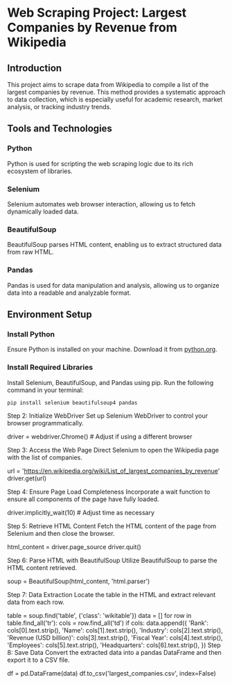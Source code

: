 # Web Scraping Project: Largest Companies by Revenue from Wikipedia

## Introduction
This project aims to scrape data from Wikipedia to compile a list of the largest companies by revenue. This method provides a systematic approach to data collection, which is especially useful for academic research, market analysis, or tracking industry trends.

## Tools and Technologies
### Python
Python is used for scripting the web scraping logic due to its rich ecosystem of libraries.
### Selenium
Selenium automates web browser interaction, allowing us to fetch dynamically loaded data.
### BeautifulSoup
BeautifulSoup parses HTML content, enabling us to extract structured data from raw HTML.
### Pandas
Pandas is used for data manipulation and analysis, allowing us to organize data into a readable and analyzable format.

## Environment Setup
### Install Python
Ensure Python is installed on your machine. Download it from [python.org](https://www.python.org/downloads/).
### Install Required Libraries
Install Selenium, BeautifulSoup, and Pandas using pip. Run the following command in your terminal:
```bash
pip install selenium beautifulsoup4 pandas
```

Step 2: Initialize WebDriver
Set up Selenium WebDriver to control your browser programmatically.

driver = webdriver.Chrome()  # Adjust if using a different browser

Step 3: Access the Web Page
Direct Selenium to open the Wikipedia page with the list of companies.

url = 'https://en.wikipedia.org/wiki/List_of_largest_companies_by_revenue'
driver.get(url)

Step 4: Ensure Page Load Completeness
Incorporate a wait function to ensure all components of the page have fully loaded.

driver.implicitly_wait(10)  # Adjust time as necessary

Step 5: Retrieve HTML Content
Fetch the HTML content of the page from Selenium and then close the browser.

html_content = driver.page_source
driver.quit()

Step 6: Parse HTML with BeautifulSoup
Utilize BeautifulSoup to parse the HTML content retrieved.

soup = BeautifulSoup(html_content, 'html.parser')

Step 7: Data Extraction
Locate the table in the HTML and extract relevant data from each row.

table = soup.find('table', {'class': 'wikitable'})
data = []
for row in table.find_all('tr'):
    cols = row.find_all('td')
    if cols:
        data.append({
            'Rank': cols[0].text.strip(),
            'Name': cols[1].text.strip(),
            'Industry': cols[2].text.strip(),
            'Revenue (USD billion)': cols[3].text.strip(),
            'Fiscal Year': cols[4].text.strip(),
            'Employees': cols[5].text.strip(),
            'Headquarters': cols[6].text.strip(),
        })
Step 8: Save Data
Convert the extracted data into a pandas DataFrame and then export it to a CSV file.

df = pd.DataFrame(data)
df.to_csv('largest_companies.csv', index=False)
